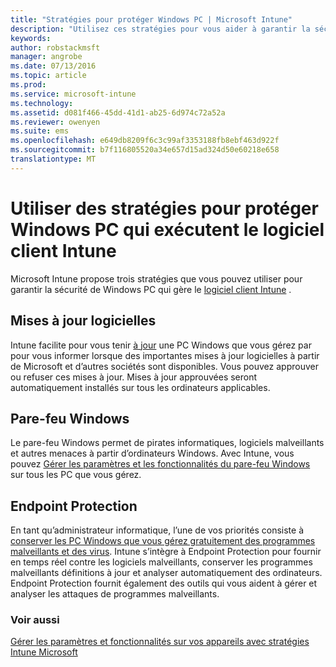 ```yaml
---
title: "Stratégies pour protéger Windows PC | Microsoft Intune"
description: "Utilisez ces stratégies pour vous aider à garantir la sécurité de Windows PC lorsqu’ils sont gérés par le logiciel client Intune."
keywords: 
author: robstackmsft
manager: angrobe
ms.date: 07/13/2016
ms.topic: article
ms.prod: 
ms.service: microsoft-intune
ms.technology: 
ms.assetid: d081f466-45dd-41d1-ab25-6d974c72a52a
ms.reviewer: owenyen
ms.suite: ems
ms.openlocfilehash: e649db8209f6c3c99af3353188fb8ebf463d922f
ms.sourcegitcommit: b7f116805520a34e657d15ad324d50e60218e658
translationtype: MT
---
```

# Utiliser des stratégies pour protéger Windows PC qui exécutent le logiciel client Intune

Microsoft Intune propose trois stratégies que vous pouvez utiliser pour garantir la sécurité de Windows PC qui gère le [logiciel client Intune](manage-windows-pcs-with-microsoft-intune.md) .


## Mises à jour logicielles

Intune facilite pour vous tenir [à jour](keep-windows-pcs-up-to-date-with-software-updates-in-microsoft-intune.md) une PC Windows que vous gérez par pour vous informer lorsque des importantes mises à jour logicielles à partir de Microsoft et d’autres sociétés sont disponibles. Vous pouvez approuver ou refuser ces mises à jour. Mises à jour approuvées seront automatiquement installés sur tous les ordinateurs applicables.

## Pare-feu Windows

Le pare-feu Windows permet de pirates informatiques, logiciels malveillants et autres menaces à partir d’ordinateurs Windows. Avec Intune, vous pouvez [Gérer les paramètres et les fonctionnalités du pare-feu Windows](help-protect-windows-pcs-using-windows-firewall-policies-in-microsoft-intune.md) sur tous les PC que vous gérez.

## Endpoint Protection

En tant qu’administrateur informatique, l’une de vos priorités consiste à [conserver les PC Windows que vous gérez gratuitement des programmes malveillants et des virus](help-secure-windows-pcs-with-endpoint-protection-for-microsoft-intune.md). Intune s’intègre à Endpoint Protection pour fournir en temps réel contre les logiciels malveillants, conserver les programmes malveillants définitions à jour et analyser automatiquement des ordinateurs. Endpoint Protection fournit également des outils qui vous aident à gérer et analyser les attaques de programmes malveillants.



### Voir aussi
[Gérer les paramètres et fonctionnalités sur vos appareils avec stratégies Intune Microsoft](manage-settings-and-features-on-your-devices-with-microsoft-intune-policies.md)
